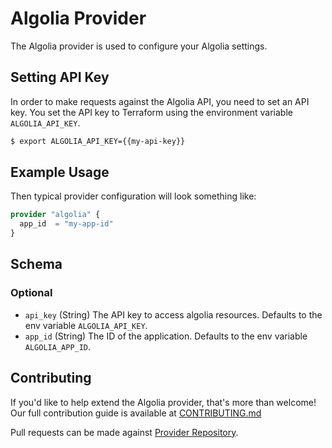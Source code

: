 # Algolia Provider
The Algolia provider is used to configure your Algolia settings.

## Setting API Key
In order to make requests against the Algolia API, you need to set an API key.
You set the API key to Terraform using the environment variable `ALGOLIA_API_KEY`.
```sh
$ export ALGOLIA_API_KEY={{my-api-key}}
```

## Example Usage
Then typical provider configuration will look something like:
```terraform
provider "algolia" {
  app_id  = "my-app-id"
}
```

## Schema
### Optional
- `api_key` (String) The API key to access algolia resources. Defaults to the env variable `ALGOLIA_API_KEY`.
- `app_id` (String) The ID of the application. Defaults to the env variable `ALGOLIA_APP_ID`.

## Contributing
If you'd like to help extend the Algolia provider, that's more than welcome! Our full contribution guide is available at [CONTRIBUTING.md](https://github.com/pushythistl/terraform-provider-algolia/blob/main/CONTRIBUTING.md)

Pull requests can be made against [Provider Repository](https://github.com/pushythistl/terraform-provider-algolia/).
